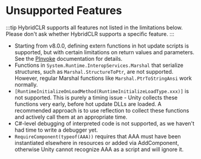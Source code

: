 # Unsupported Features

:::tip
HybridCLR supports all features not listed in the limitations below. Please don't ask whether HybridCLR supports a specific feature.
:::

- Starting from v8.0.0, defining extern functions in hot update scripts is supported, but with certain limitations on return values and parameters. See the [PInvoke](./pinvoke) documentation for details.
- Functions in `System.Runtime.InteropServices.Marshal` that serialize structures, such as `Marshal.StructureToPtr`, are not supported. However, regular Marshal functions like `Marshal.PtrToStringAnsi` work normally.
- `[RuntimeInitializeOnLoadMethod(RuntimeInitializeLoadType.xxx)]` is not supported. This is purely a timing issue - Unity collects these functions very early, before hot update DLLs are loaded. A recommended approach is to use reflection to collect these functions and actively call them at an appropriate time.
- C#-level debugging of interpreted code is not supported, as we haven't had time to write a debugger yet.
- `RequireComponent(typeof(AAA))` requires that AAA must have been instantiated elsewhere in resources or added via AddComponent, otherwise Unity cannot recognize AAA as a script and will ignore it.
